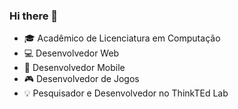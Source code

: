 ### Hi there 👋


- 🎓 Acadêmico de Licenciatura em Computação
- 💻 Desenvolvedor Web
- 📱 Desenvolvedor Mobile
- 🎮 Desenvolvedor de Jogos
- 💡 Pesquisador e Desenvolvedor no ThinkTEd Lab

